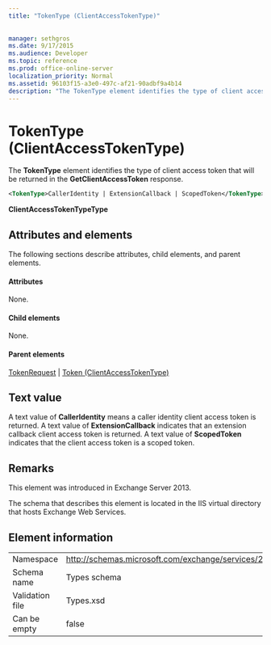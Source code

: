 ```yaml
---
title: "TokenType (ClientAccessTokenType)"
 
 
manager: sethgros
ms.date: 9/17/2015
ms.audience: Developer
ms.topic: reference
ms.prod: office-online-server
localization_priority: Normal
ms.assetid: 96103f15-a3e0-497c-af21-90adbf9a4b14
description: "The TokenType element identifies the type of client access token that will be returned in the GetClientAccessToken response."
---
```


# TokenType (ClientAccessTokenType)

The **TokenType** element identifies the type of client access token that will be returned in the **GetClientAccessToken** response. 
  
```XML
<TokenType>CallerIdentity | ExtensionCallback | ScopedToken</TokenType>
```

 **ClientAccessTokenTypeType**
## Attributes and elements

The following sections describe attributes, child elements, and parent elements.
  
#### Attributes

None.
  
#### Child elements

None.
  
#### Parent elements

[TokenRequest](tokenrequest.md) | [Token (ClientAccessTokenType)](token-clientaccesstokentype.md)
  
## Text value

A text value of **CallerIdentity** means a caller identity client access token is returned. A text value of **ExtensionCallback** indicates that an extension callback client access token is returned. A text value of **ScopedToken** indicates that the client access token is a scoped token. 
  
## Remarks

This element was introduced in Exchange Server 2013.
  
The schema that describes this element is located in the IIS virtual directory that hosts Exchange Web Services.
  
## Element information

|||
|:-----|:-----|
|Namespace  <br/> |http://schemas.microsoft.com/exchange/services/2006/types  <br/> |
|Schema name  <br/> |Types schema  <br/> |
|Validation file  <br/> |Types.xsd  <br/> |
|Can be empty  <br/> |false  <br/> |
   

